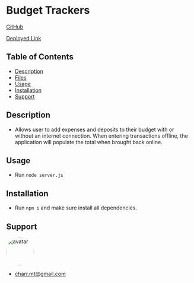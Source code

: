 # Budget Trackers

[GitHub](https://github.com/charrmountain/budget-tracker)

[Deployed Link](https://floating-headland-49063.herokuapp.com/)

## Table of Contents

- [Description](#description)
- [Files](#files)
- [Usage](#usage)
- [Installation](#installation)
- [Support](#support)

## Description

- Allows user to add expenses and deposits to their budget with or without an internet connection. When entering transactions offline, the application will populate the total when brought back online.

## Usage

- Run `node server.js` 

## Installation

- Run `npm i` and make sure install all dependencies.

## Support
[<img src="https://avatars3.githubusercontent.com/u/60668617?v=4" alt="avatar" style="border-radius: 75px" width="75"/>](https://github.com/charrmountain)

- charr.mt@gmail.com

